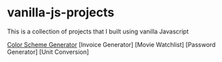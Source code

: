 # vanilla-js-projects
This is a collection of projects that I built using vanilla Javascript


[Color Scheme Generator](https://martinlrmr-movie-watchlist.netlify.app)
[Invoice Generator]
[Movie Watchlist]
[Password Generator]
[Unit Conversion]
